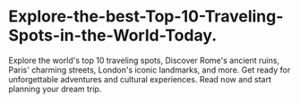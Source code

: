# Explore-the-best-Top-10-Traveling-Spots-in-the-World-Today.
Explore the world's top 10 traveling spots, Discover Rome's ancient ruins, Paris' charming streets, London's iconic landmarks, and more. Get ready for unforgettable adventures and cultural experiences. Read now and start planning your dream trip.
